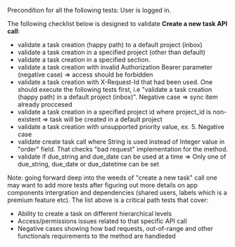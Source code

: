 Precondition for all the following tests:
User is logged in.



The following checklist below is designed to validate **Create a new task API call**:


- validate a task creation (happy path) to a default project (inbox)
- validate a task creation in a specified project (other than default)
- validate a task creation in a specified section.
- validate a task creation with invalid Authorization Bearer parameter (negative case) 
=> access should be forbidden
- validate a task creation with X-Request-Id  that had been used. One should execute the following tests first, i.e "validate a task creation (happy path) in a default project (inbox)".
Negative case => sync item already proccesed
- validate a task creation in a specified project id where project_id is non-existent 
=> task will be created in a default project
- validate a task creation with unsupported priority value, ex. 5. Negative case
- validate create task call where String is used instead of Integer value in "order" field. That checks "bad request" implementation for the method.
- validate if due_string and due_date can be used at a time 
=> Only one of due_string, due_date or due_datetime can be set 



Note: going forward deep into the weeds of "create a new task" call one may want to add more tests after figuring out more details on app components intergration and dependencies (shared users, labels which is a premium feature etc). The list above is a critical path tests that cover:
- Ability to create a task on different hierarchical levels
- Access/permissions issues related to that specific API call
- Negative cases showing how bad requests, out-of-range and other functionals requirements to the method are handleded
